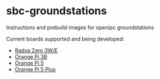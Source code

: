 # sbc-groundstations
Instructions and prebuild images for openipc groundstations

Current boards supported and being developed:
* [Radxa Zero 3W/E](https://github.com/OpenIPC/sbc-groundstations/releases/tag/zero3w-v1.9.7)
* [Orange Pi 3B](https://github.com/OpenIPC/sbc-groundstations/releases/tag/Orange-Pi-Latest)
* [Orange Pi 5 ](https://github.com/OpenIPC/sbc-groundstations/releases/tag/Orange-Pi-Latest)
* [Orange Pi 5 Plus](https://github.com/OpenIPC/sbc-groundstations/releases/tag/Orange-Pi-Latest)

